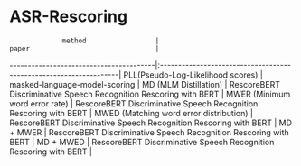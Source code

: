# ASR-Rescoring

                 method                 |                                paper                               |
----------------------------------------|:------------------------------------------------------------------|
PLL(Pseudo-Log-Likelihood scores)       | masked-language-model-scoring                                      |
MD (MLM Distillation)                   | RescoreBERT Discriminative Speech Recognition Rescoring with BERT  |
MWER (Minimum word error rate)          | RescoreBERT Discriminative Speech Recognition Rescoring with BERT  |
MWED (Matching word error distribution) | RescoreBERT Discriminative Speech Recognition Rescoring with BERT  |
MD + MWER                               | RescoreBERT Discriminative Speech Recognition Rescoring with BERT  |
MD + MWED                               | RescoreBERT Discriminative Speech Recognition Rescoring with BERT  |
